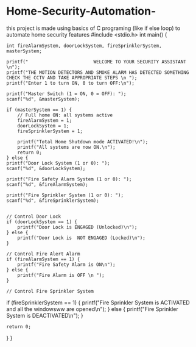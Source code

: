 # Home-Security-Automation-
this project is made using basics of C programing (like if else loop) to automate home security features 
#include <stdio.h>
  int main() {
 
    int fireAlarmSystem, doorLockSystem, fireSprinklerSystem, masterSystem;

    printf("                        WELCOME TO YOUR SECURITY ASSISTANT \n");
    printf("THE MOTION DETECTORS AND SMOKE ALARM HAS DETECTED SOMETHING CHECK THE CCTV AND TAKE APPROPRIATE STEPS \n ");
    printf("Enter 1 to turn ON, 0 to turn OFF:\n");

    printf("Master Switch (1 = ON, 0 = OFF): ");
    scanf("%d", &masterSystem);

    if (masterSystem == 1) {
        // Full home ON: all systems active
        fireAlarmSystem = 1;
        doorLockSystem = 1;
        fireSprinklerSystem = 1;

        printf("Total Home Shutdown mode ACTIVATED!\n");
        printf("All systems are now ON.\n");
        return 0;
    } else {
    printf("Door Lock System (1 or 0): ");
    scanf("%d", &doorLockSystem);

    printf("Fire Safety Alarm System (1 or 0): ");
    scanf("%d", &fireAlarmSystem);

    printf("Fire Sprinkler System (1 or 0): ");
    scanf("%d", &fireSprinklerSystem);


    // Control Door Lock
    if (doorLockSystem == 1) {
        printf("Door Lock is ENGAGED (Unlocked)\n");
    } else {
        printf("Door Lock is  NOT ENGAGED (Locked)\n");
    }

    // Control Fire Alert Alarm
    if (fireAlarmSystem == 1) {
        printf("Fire Safety Alarm is ON\n");
    } else {
        printf("Fire Alarm is OFF \n ");
    }
 
    // Control Fire Sprinkler System
   if (fireSprinklerSystem == 1) {
        printf("Fire Sprinkler System is ACTIVATED and all the windowsww are opened\n");
    } else  {
        printf("Fire Sprinkler System is DEACTIVATED\n");
    }

    return 0;
   }
}
